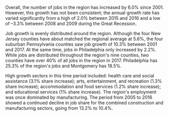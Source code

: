 Overall, the number of jobs in the region has increased by 6.0% since 2001. However, this growth has not been consistent; the annual growth rate has varied significantly from a high of 2.0% between 2015 and 2016 and a low of –3.3% between 2008 and 2009 during the Great Recession.

Job growth is evenly distributed around the region. Although the four New Jersey counties have about matched the regional average at 5.6%, the four suburban Pennsylvania counties saw job growth of 10.3% between 2001 and 2017. At the same time, jobs in Philadelphia only increased by 2.2%. While jobs are distributed throughout the region's nine counties, two counties have over 40% of all jobs in the region in 2017. Philadelphia has 25.3% of the region's jobs and Montgomery has 18.5%.

High growth sectors in this time period included: health care and social assistance (3.1% share increase); arts, entertainment, and recreation (1.3% share increase); accommodation and food services (1.2% share increase); and educational services (1% share increase). The region's employment was once dominated by manufacturing. The period from 2005 to 2016 showed a continued decline in job share for the combined construction and manufacturing sectors, going from 13.2% to 10.4%.